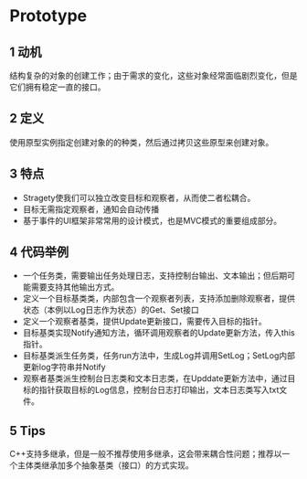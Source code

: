 # Prototype
## 1 动机
结构复杂的对象的创建工作；由于需求的变化，这些对象经常面临剧烈变化，但是它们拥有稳定一直的接口。
## 2 定义
使用原型实例指定创建对象的的种类，然后通过拷贝这些原型来创建对象。
## 3 特点
- Stragety使我们可以独立改变目标和观察者，从而使二者松耦合。
- 目标无需指定观察者，通知会自动传播
- 基于事件的UI框架非常常用的设计模式，也是MVC模式的重要组成部分。
## 4 代码举例
- 一个任务类，需要输出任务处理日志，支持控制台输出、文本输出；但后期可能需要支持其他输出方式。
- 定义一个目标基类类，内部包含一个观察者列表，支持添加删除观察者，提供状态（本例以Log日志作为状态）的Get、Set接口
- 定义一个观察者基类，提供Update更新接口，需要传入目标的指针。
- 目标基类实现Notify通知方法，循环调用观察者的Update更新方法，传入this指针。
- 目标基类派生任务类，任务run方法中，生成Log并调用SetLog；SetLog内部更新log字符串并Notify
- 观察者基类派生控制台日志类和文本日志类，在Upddate更新方法中，通过目标的指针获取目标的Log信息，控制台日志打印输出，文本日志类写入txt文件。
## 5 Tips
C++支持多继承，但是一般不推荐使用多继承，这会带来耦合性问题；推荐以一个主体类继承加多个抽象基类（接口）的方式实现。